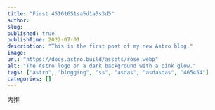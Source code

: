 ```yaml
---
title: "First 45161651sa5d1a5s3d5"
author:
slug:
published: true
publishTime: 2022-07-01
description: "This is the first post of my new Astro blog."
image:
url: "https://docs.astro.build/assets/rose.webp"
alt: "The Astro logo on a dark background with a pink glow."
tags: ["astro", "blogging", "ss", "asdas", "asdasdas", "465454"]
categories: []
---
```


内推
